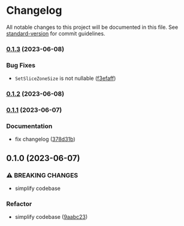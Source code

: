 # Changelog

All notable changes to this project will be documented in this file. See [standard-version](https://github.com/conventional-changelog/standard-version) for commit guidelines.

### [0.1.3](https://github.com///compare/v0.1.2...v0.1.3) (2023-06-08)


### Bug Fixes

* `SetSliceZoneSize` is not nullable ([f3efaff](https://github.com///commit/f3efaffd6caad9531902a69fe9a8aebde906b08e))

### [0.1.2](https://github.com///compare/v0.1.1...v0.1.2) (2023-06-08)

### [0.1.1](https://github.com///compare/v0.1.0...v0.1.1) (2023-06-07)


### Documentation

* fix changelog ([378d31b](https://github.com///commit/378d31bcf838c71e2801aba6585b47cc212af38f))

## 0.1.0 (2023-06-07)

### ⚠ BREAKING CHANGES

* simplify codebase

### Refactor

* simplify codebase ([9aabc23](https://github.com///commit/9aabc2375cd9a2d77c006e96ad8861dad07ba1ea))
